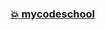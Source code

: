 ### [:boom: mycodeschool](https://www.youtube.com/watch?v=MeRb_1bddWg&list=PL2_aWCzGMAwI3W_JlcBbtYTwiQSsOTa6P&index=20)  
